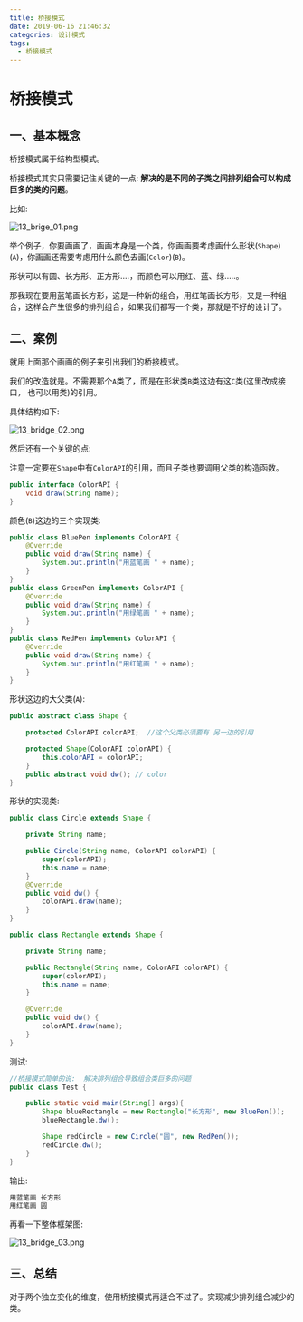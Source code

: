 ```yaml
---
title: 桥接模式
date: 2019-06-16 21:46:32
categories: 设计模式
tags:
  - 桥接模式
---
```

# 桥接模式


## 一、基本概念

桥接模式属于结构型模式。

桥接模式其实只需要记住关键的一点: **解决的是不同的子类之间排列组合可以构成巨多的类的问题**。

比如:

![13_brige_01.png](http://psxfdx6gr.bkt.clouddn.com/13_brige_01.png)

举个例子，你要画画了，画画本身是一个类，你画画要考虑画什么形状(`Shape`) (`A`)，你画画还需要考虑用什么颜色去画(`Color`)(`B`)。

形状可以有圆、长方形、正方形....，而颜色可以用红、蓝、绿.....。

那我现在要用蓝笔画长方形，这是一种新的组合，用红笔画长方形，又是一种组合，这样会产生很多的排列组合，如果我们都写一个类，那就是不好的设计了。

## 二、案例

就用上面那个画画的例子来引出我们的桥接模式。

我们的改造就是。不需要那个`A`类了，而是在形状类`B`类这边有这`C`类(这里改成接口， 也可以用类)的引用。

具体结构如下:

![13_bridge_02.png](http://psxfdx6gr.bkt.clouddn.com/13_bridge_02.png)

然后还有一个关键的点:

注意一定要在`Shape`中有`ColorAPI`的引用，而且子类也要调用父类的构造函数。

```java
public interface ColorAPI {
    void draw(String name);
}
```

颜色(`B`)这边的三个实现类:	

```java
public class BluePen implements ColorAPI {
    @Override
    public void draw(String name) {
        System.out.println("用蓝笔画 " + name);
    }
}
public class GreenPen implements ColorAPI {
    @Override
    public void draw(String name) {
        System.out.println("用绿笔画 " + name);
    }
}
public class RedPen implements ColorAPI {
    @Override
    public void draw(String name) {
        System.out.println("用红笔画 " + name);
    }
}
```

形状这边的大父类(`A`):

```java
public abstract class Shape {

    protected ColorAPI colorAPI;  //这个父类必须要有 另一边的引用

    protected Shape(ColorAPI colorAPI) {
        this.colorAPI = colorAPI;
    }
    public abstract void dw(); // color
}
```

形状的实现类:

```java
public class Circle extends Shape {

    private String name;

    public Circle(String name, ColorAPI colorAPI) {
        super(colorAPI);
        this.name = name;
    }
    @Override
    public void dw() {
        colorAPI.draw(name);
    }
}
```

```java
public class Rectangle extends Shape {

    private String name;

    public Rectangle(String name, ColorAPI colorAPI) {
        super(colorAPI);
        this.name = name;
    }

    @Override
    public void dw() {
        colorAPI.draw(name);
    }
}
```

测试:

```java
//桥接模式简单的说:  解决排列组合导致组合类巨多的问题
public class Test {

    public static void main(String[] args){
        Shape blueRectangle = new Rectangle("长方形", new BluePen());
        blueRectangle.dw();

        Shape redCircle = new Circle("圆", new RedPen());
        redCircle.dw();
    }
}
```

输出:

```java
用蓝笔画 长方形
用红笔画 圆
```

再看一下整体框架图:

![13_bridge_03.png](http://psxfdx6gr.bkt.clouddn.com/13_bridge_03.png)

## 三、总结

对于两个独立变化的维度，使用桥接模式再适合不过了。实现减少排列组合减少的类。
